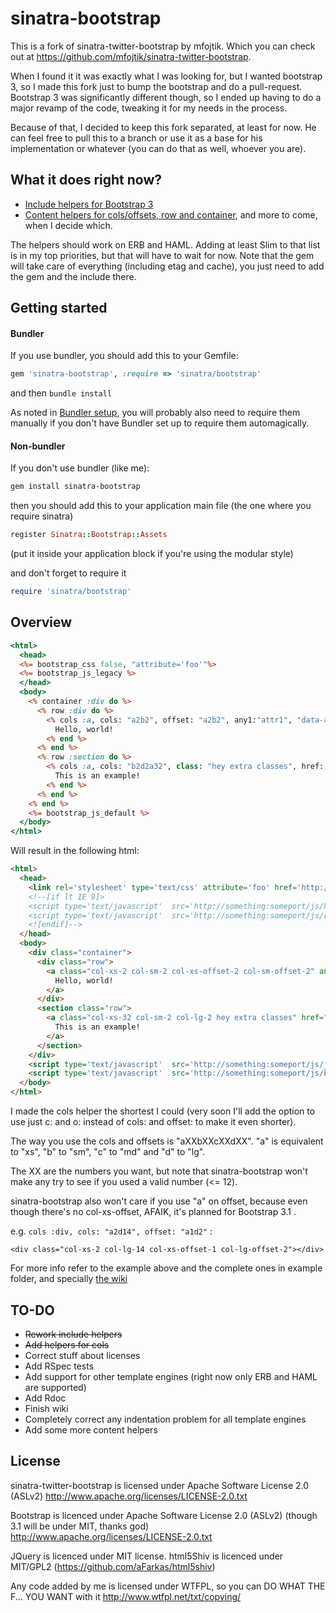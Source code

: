 
sinatra-bootstrap
=================

This is a fork of sinatra-twitter-bootstrap by mfojtik. Which you can check out at https://github.com/mfojtik/sinatra-twitter-bootstrap.

When I found it it was exactly what I was looking for, but I wanted bootstrap 3, so I made this fork just to bump the bootstrap and do a pull-request.
Bootstrap 3 was significantly different though, so I ended up having to do a major revamp of the code, tweaking it for my needs in the process. 

Because of that, I decided to keep this fork separated, at least for now. He can feel free to pull this to a branch or use it as a base for his implementation or whatever (you can do that as well, whoever you are).

What it does right now?
-----------------------

 * [Include helpers for Bootstrap 3](https://github.com/mateusmedeiros/sinatra-bootstrap/wiki/Include-helpers)
 * [Content helpers for cols/offsets, row and container](https://github.com/mateusmedeiros/sinatra-bootstrap/wiki/Content-helpers), and more to come, when I decide which.
  
The helpers should work on ERB and HAML. Adding at least Slim to that list is in my top priorities, but that will have to wait for now.
Note that the gem will take care of everything (including etag and cache), you just need to add the gem and the include there.

Getting started
---------------


#### Bundler

If you use bundler, you should add this to your Gemfile:

```ruby
gem 'sinatra-bootstrap', :require => 'sinatra/bootstrap'
```

and then `bundle install`

As noted in [Bundler setup](http://bundler.io/bundler_setup.html), you will probably also need to require them manually if you don't have Bundler set up to require them automagically.


#### Non-bundler

If you don't use bundler (like me):

```bash
gem install sinatra-bootstrap
```

then you should add this to your application main file (the one where you require sinatra)

```ruby
register Sinatra::Bootstrap::Assets
```

(put it inside your application block if you're using the modular style)

and don't forget to require it

```ruby
require 'sinatra/bootstrap'
```


Overview
--------

```rhtml
<html>
  <head>
  <%= bootstrap_css false, "attribute='foo'"%>
  <%= bootstrap_js_legacy %>
  </head>
  <body>
    <% container :div do %>
      <% row :div do %>
        <% cols :a, cols: "a2b2", offset: "a2b2", any1:"attr1", "data-any2" => "attr2" do %>
          Hello, world!
        <% end %>
      <% end %>
      <% row :section do %>
        <% cols :a, cols: "b2d2a32", class: "hey extra classes", href: "https://github.com/mateusmedeiros/sinatra-bootstrap" do %>
          This is an example!
        <% end %>
      <% end %>
    <% end %>
    <%= bootstrap_js_default %>
  </body>
</html>
```

Will result in the following html:

```html
<html>
  <head>
    <link rel='stylesheet' type='text/css' attribute='foo' href='http://something:someport/css/bootstrap.min.css'> 
    <!--[if lt IE 9]> 
    <script type='text/javascript'  src='http://something:someport/js/html5.js'></script>
    <script type='text/javascript'  src='http://something:someport/js/respond.min.js'></script> 
    <![endif]--> 
  </head>
  <body>
    <div class="container">
      <div class="row">
        <a class="col-xs-2 col-sm-2 col-xs-offset-2 col-sm-offset-2" any1="attr1" data-any2="attr2">
          Hello, world!
        </a>
      </div>
      <section class="row">
        <a class="col-xs-32 col-sm-2 col-lg-2 hey extra classes" href="https://github.com/mateusmedeiros/sinatra-bootstrap">
          This is an example!
        </a>
      </section>
    </div>
    <script type='text/javascript'  src='http://something:someport/js/jquery.min.js'></script>
    <script type='text/javascript'  src='http://something:someport/js/bootstrap.min.js'></script>
  </body>
</html>
```

I made the cols helper the shortest I could (very soon I'll add the option to use just c: and o: instead of cols: and offset: to make it even shorter).

The way you use the cols and offsets is "aXXbXXcXXdXX". 
"a" is equivalent to "xs", "b" to "sm", "c" to "md" and "d" to "lg".

The XX are the numbers you want, but note that sinatra-bootstrap won't make any try to see if you used a valid number (<= 12).

sinatra-bootstrap also won't care if you use "a" on offset, because even though there's no col-xs-offset, AFAIK, it's planned for Bootstrap 3.1 .

e.g. 
`cols :div, cols: "a2d14", offset: "a1d2"` :

 `<div class="col-xs-2 col-lg-14 col-xs-offset-1 col-lg-offset-2"></div>`

For more info refer to the example above and the complete ones in example folder, and specially [the wiki](https://github.com/mateusmedeiros/sinatra-bootstrap/wiki)


TO-DO
-----

 * ~~Rework include helpers~~
 * ~~Add helpers for cols~~
 * Correct stuff about licenses
 * Add RSpec tests
 * Add support for other template engines (right now only ERB and HAML are supported)
 * Add Rdoc
 * Finish wiki
 * Completely correct any indentation problem for all template engines
 * Add some more content helpers


License
-------


sinatra-twitter-bootstrap is licensed under Apache Software License 2.0 (ASLv2)
http://www.apache.org/licenses/LICENSE-2.0.txt

Bootstrap is licenced under Apache Software License 2.0 (ASLv2) (though 3.1 will be under MIT, thanks god)
http://www.apache.org/licenses/LICENSE-2.0.txt

JQuery is licenced under MIT license.
html5Shiv is licenced under MIT/GPL2 (https://github.com/aFarkas/html5shiv)

Any code added by me is licensed under WTFPL, so you can DO WHAT THE F... YOU WANT with it
http://www.wtfpl.net/txt/copying/


